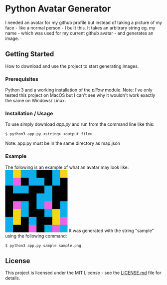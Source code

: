 # Python Avatar Generator
I needed an avatar for my github profile but instead of taking a picture of my face - like a normal person - I built this. It takes an arbitrary string eg. my name - which was used for my current github avatar - and generates an image.

## Getting Started
How to download and use the project to start generating images.

### Prerequisites
Python 3 and a working installation of the *pillow* module. Note: I've only tested this project on MacOS but I can't see why it wouldn't work exactly the same on Windows/ Linux.

### Installation / Usage
To use simply download *app.py* and run from the command line like this:
```
$ python3 app.py <string> <output file> 
```
Note: app.py must be in the same directory as map.json

### Example
The following is an example of what an avatar may look like:
<img src="sample.png" alt="Example Avatar" width="200px" height="200px">
It was generated with the string "sample" using the following command:
```
$ python3 app.py sample sample.png
```

## License
This project is licensed under the MIT License - see the [LICENSE.md](LICENSE.md) file for details.
